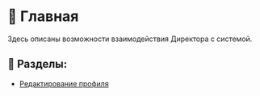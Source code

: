 # 📖 Главная

Здесь описаны возможности взаимодействия Директора с системой.

## 📌 Разделы:
- [Редактирование профиля](edit_profile.md)